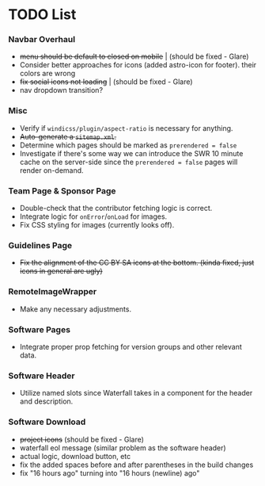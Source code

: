 # TODO List

### Navbar Overhaul

- ~~menu should be default to closed on mobile~~ | (should be fixed - Glare)
- Consider better approaches for icons (added astro-icon for footer). their colors are wrong
- ~~fix social icons not loading~~ | (should be fixed - Glare)
- nav dropdown transition?

### Misc

- Verify if `windicss/plugin/aspect-ratio` is necessary for anything.
- ~~Auto-generate a `sitemap.xml`.~~
- Determine which pages should be marked as `prerendered = false`
- Investigate if there's some way we can introduce the SWR 10 minute cache on the server-side since the `prerendered = false` pages will render on-demand.

### Team Page & Sponsor Page

- Double-check that the contributor fetching logic is correct.
- Integrate logic for `onError`/`onLoad` for images.
- Fix CSS styling for images (currently looks off).

### Guidelines Page

- ~~Fix the alignment of the CC BY SA icons at the bottom. (kinda fixed, just icons in general are ugly)~~

### RemoteImageWrapper

- Make any necessary adjustments.

### Software Pages

- Integrate proper prop fetching for version groups and other relevant data.

### Software Header

- Utilize named slots since Waterfall takes in a component for the header and description.

### Software Download

- ~~project icons~~ (should be fixed - Glare)
- waterfall eol message (similar problem as the software header)
- actual logic, download button, etc
- fix the added spaces before and after parentheses in the build changes
- fix "16 hours ago" turning into "16 hours (newline) ago"

